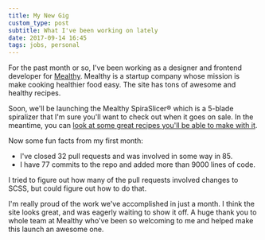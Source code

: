 ```yaml
---
title: My New Gig
custom_type: post
subtitle: What I've been working on lately
date: 2017-09-14 16:45
tags: jobs, personal
---
```


For the past month or so, I've been working as a designer and frontend developer for [Mealthy](https://www.mealthy.com/). Mealthy is a startup company whose mission is make cooking healthier food easy. The site has tons of awesome and healthy recipes. 

Soon, we'll be launching the Mealthy SpiraSlicer® which is a 5-blade spiralizer that I'm sure you'll want to check out when it goes on sale. In the meantime, you can [look at some great recipes you'll be able to make with it](https://www.mealthy.com/spiralizer).

Now some fun facts from my first month:

- I've closed 32 pull requests and was involved in some way in 85.
- I have 77 commits to the repo and added more than 9000 lines of code.

I tried to figure out how many of the pull requests involved changes to SCSS, but could figure out how to do that. 

I'm really proud of the work we've accomplished in just a month. I think the site looks great, and was eagerly waiting to show it off. A huge thank you to whole team at Mealthy who've been so welcoming to me and helped make this launch an awesome one.